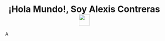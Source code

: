<h1 align="center"><b>¡Hola Mundo!, <span>Soy Alexis Contreras</span></b><img src="https://media.giphy.com/media/hvRJCLFzcasrR4ia7z/giphy.gif" width="35"></h1>
<!--  -->A



<br>
